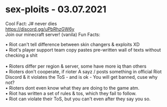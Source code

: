 # sex-ploits - 03.07.2021
Cool Fact: J# never dies<br>
https://discord.gg/uPbRhzGW6y <br>
Join our minecraft server! (vanila)
Fun Facts:<br>

• Riot can't tell difference between skin changers & exploits XD <br>
• Riot's player support team copy pastes pre-written wall of texts without checking a shit <br>  
• Rioters differ per region & server, some have more iq than others <br>
• Rioters don't cooperate, if rioter A sayz / posts something in official Riot Discord & it violates the ToS - and is ok - You will get banned, cuse why not? <br>
• Rioters dont even know what they are doing to the game atm. <br>
• Riot has written a set of rules & tos, which they fail to follow. <br>
• Riot can violate their ToS, but you can't even after they say you so. <br>
